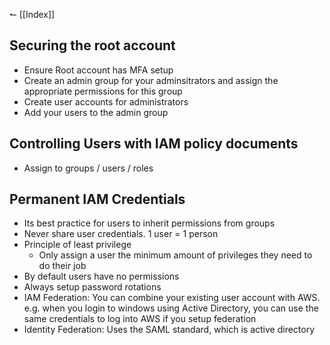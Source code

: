 ↼ [[Index]]
## Securing the root account
- Ensure Root account has MFA setup
- Create an admin group for your adminsitrators and assign the appropriate permissions for this group
- Create user accounts for administrators
- Add your users to the admin group

## Controlling Users with IAM policy documents
- Assign to groups / users / roles

## Permanent IAM Credentials
- Its best practice for users to inherit permissions from groups
- Never share user credentials. 1 user = 1 person
- Principle of least privilege
	- Only assign a user the minimum amount of privileges they need to do their job
- By default users have no permissions
- Always setup password rotations
- IAM Federation: You can combine your existing user account with AWS. e.g. when you login to windows using Active Directory, you can use the same credentials to log into AWS if you setup federation
- Identity Federation: Uses the SAML standard, which is active directory
